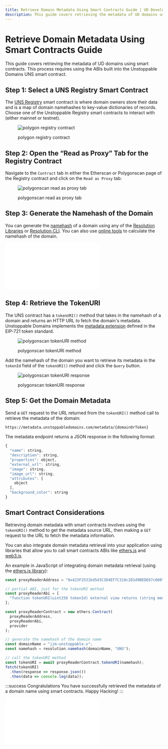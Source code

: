 ```yaml
---
title: Retrieve Domain Metadata Using Smart Contracts Guide | UD Developer Portal
description: This guide covers retrieving the metadata of UD domains using smart contracts. This process requires using the ABIs built into the Unstoppable Domains UNS smart contract.
---
```


# Retrieve Domain Metadata Using Smart Contracts Guide

This guide covers retrieving the metadata of UD domains using smart contracts. This process requires using the ABIs built into the Unstoppable Domains UNS smart contract.

## Step 1: Select a UNS Registry Smart Contract

The [UNS Registry](/developer-toolkit/reference/smart-contracts/uns-smart-contracts.md#unsregistry) smart contract is where domain owners store their data and is a map of domain namehashes to key-value dictionaries of records. Choose one of the Unstoppable Registry smart contracts to interact with (either mainnet or testnet).

<figure>

![polygon registry contract](/images/polygon-registry-contract.png)

<figcaption>polygon registry contract</figcaption>
</figure>

## Step 2: Open the “Read as Proxy” Tab for the Registry Contract

Navigate to the `Contract` tab in either the Etherscan or Polygonscan page of the Registry contract and click on the `Read as Proxy` tab:

<figure>

![polygonscan read as proxy tab](/images/polygonscan-read-as-proxy.png)

<figcaption>polygonscan read as proxy tab</figcaption>
</figure>

## Step 3: Generate the Namehash of the Domain

You can generate the [namehash](/getting-started/domain-registry-essentials/namehashing.md) of a domain using any of the [Resolution Libraries](/developer-toolkit/resolution-integration-methods/resolution-libraries/libraries-overview.md) or [Resolution CLI](/developer-toolkit/resolution-integration-methods/resolution-cli.md). You can also use [online tools](https://swolfeyes.github.io/ethereum-namehash-calculator/) to calculate the namehash of the domain.

<embed src="/snippets/_namehashing-snippets.md" />

## Step 4: Retrieve the TokenURI

The UNS contract has a `tokenURI()` method that takes in the namehash of a domain and returns an HTTP URL to fetch the domain's metadata. Unstoppable Domains implements the [metadata extension](https://eips.ethereum.org/EIPS/eip-721#:~:text=The%20metadata%20extension%20is%20OPTIONAL%20for%20ERC%2D721%20smart%20contracts%20(see%20%E2%80%9Ccaveats%E2%80%9D%2C%20below).%20This%20allows%20your%20smart%20contract%20to%20be%20interrogated%20for%20its%20name%20and%20for%20details%20about%20the%20assets%20which%20your%20NFTs%20represent) defined in the EIP-721 token standard.

<figure>

![polygonscan tokenURI method](/images/token-uri-abi.png '#width=50%')

<figcaption>polygonscan tokenURI method</figcaption>
</figure>

Add the namehash of the domain you want to retrieve its metadata in the `tokenId` field of the `tokenURI()` method and click the `Query` button.

<figure>

![polygonscan tokenURI response](/images/token-uri-abi-response.png)

<figcaption>polygonscan tokenURI response</figcaption>
</figure>

## Step 5: Get the Domain Metadata

Send a `GET` request to the URL returned from the `tokenURI()` method call to retrieve the metadata of the domain:

```bash
https://metadata.unstoppabledomains.com/metadata/{domainOrToken}
```

The metadata endpoint returns a JSON response in the following format:

```javascript
{
  "name": string,
  "description": string,
  "properties": object,
  "external_url": string,
  "image": string,
  "image_url": string,
  "attributes": [
    object
  ],
  "background_color": string
}
```

## Smart Contract Considerations

Retrieving domain metadata with smart contracts involves using the `tokenURI()` method to get the metadata source URL, then making a `GET` request to the URL to fetch the metadata information.

You can also integrate domain metadata retrieval into your application using libraries that allow you to call smart contracts ABIs like [ethers.js](https://github.com/ethers-io/ethers.js/) and [web3.js](https://github.com/ChainSafe/web3.js).

An example in JavaScript of integrating domain metadata retrieval (using the [ethers.js library](https://www.npmjs.com/package/ethers)):

```javascript
const proxyReaderAddress = "0x423F2531bd5d3C3D4EF7C318c2D1d9BEDE67c680";

// partial ABI, just for the tokenURI method
const proxyReaderAbi = [
  "function tokenURI(uint256 tokenId) external view returns (string memory)",
];

const proxyReaderContract = new ethers.Contract(
  proxyReaderAddress,
  proxyReaderAbi,
  provider
);

// generate the namehash of the domain name
const domainName = "jim-unstoppable.x";
const namehash = resolution.namehash(domainName, "UNS");

// call the tokenURI method
const tokenURI = await proxyReaderContract.tokenURI(namehash);
fetch(tokenURI)
  .then(response => response.json())
  .then(data => console.log(data));
```

:::success Congratulations
You have successfully retrieved the metadata of a domain name using smart contracts. Happy Hacking!
:::

<embed src="/snippets/_discord.md" />
